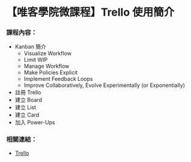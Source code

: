 # 【唯客學院微課程】Trello 使用簡介

### 課程內容：

* Kanban 簡介
  * Visualize Workflow
  * Limit WIP
  * Manage Workflow
  * Make Policies Explicit
  * Implement Feedback Loops
  * Improve Collaboratively, Evolve Experimentally (or Exponentially)
* 註冊 Trello
* 建立 Board
* 建立 List
* 建立 Card
* 加入 Power-Ups

### 相關連結：

* [Trello](https://trello.com)